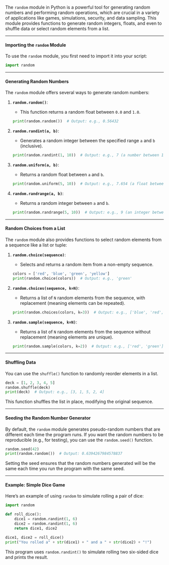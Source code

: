 The `random` module in Python is a powerful tool for generating random numbers and performing random operations, which are crucial in a variety of applications like games, simulations, security, and data sampling. This module provides functions to generate random integers, floats, and even to shuffle data or select random elements from a list.

---
#### Importing the `random` Module

To use the `random` module, you first need to import it into your script:

```python
import random
```

---
#### Generating Random Numbers

The `random` module offers several ways to generate random numbers:

1. **`random.random()`**:
   - This function returns a random float between `0.0` and `1.0`.
   ```python
   print(random.random())  # Output: e.g., 0.56432
   ```

2. **`random.randint(a, b)`**:
   - Generates a random integer between the specified range `a` and `b` (inclusive).
   ```python
   print(random.randint(1, 10))  # Output: e.g., 7 (a number between 1 and 10)
   ```

3. **`random.uniform(a, b)`**:
   - Returns a random float between `a` and `b`.
   ```python
   print(random.uniform(5, 10))  # Output: e.g., 7.654 (a float between 5 and 10)
   ```
4. **`random.randrange(a, b)`**:
   - Returns a random integer between `a` and `b`.
   ```python
   print(random.randrange(5, 10))  # Output: e.g., 9 (an integer between 5 and 10)
   ```

---
#### Random Choices from a List

The `random` module also provides functions to select random elements from a sequence like a list or tuple:

1. **`random.choice(sequence)`**:
   - Selects and returns a random item from a non-empty sequence.
   ```python
   colors = ['red', 'blue', 'green', 'yellow']
   print(random.choice(colors))  # Output: e.g., 'green'
   ```

2. **`random.choices(sequence, k=N)`**:
   - Returns a list of `N` random elements from the sequence, with replacement (meaning elements can be repeated).
   ```python
   print(random.choices(colors, k=3))  # Output: e.g., ['blue', 'red', 'yellow']
   ```

3. **`random.sample(sequence, k=N)`**:
   - Returns a list of `N` random elements from the sequence without replacement (meaning elements are unique).
   ```python
   print(random.sample(colors, k=2))  # Output: e.g., ['red', 'green']
   ```

---
#### Shuffling Data

You can use the `shuffle()` function to randomly reorder elements in a list.

```python
deck = [1, 2, 3, 4, 5]
random.shuffle(deck)
print(deck)  # Output: e.g., [3, 1, 5, 2, 4]
```

This function shuffles the list in place, modifying the original sequence.

---
#### Seeding the Random Number Generator

By default, the `random` module generates pseudo-random numbers that are different each time the program runs. If you want the random numbers to be reproducible (e.g., for testing), you can use the `random.seed()` function.

```python
random.seed(42)
print(random.random())  # Output: 0.6394267984578837
```

Setting the seed ensures that the random numbers generated will be the same each time you run the program with the same seed.

---
#### Example: Simple Dice Game

Here’s an example of using `random` to simulate rolling a pair of dice:

```python
import random

def roll_dice():
    dice1 = random.randint(1, 6)
    dice2 = random.randint(1, 6)
    return dice1, dice2

dice1, dice2 = roll_dice()
print("You rolled a" + str(dice1) + " and a " + str(dice2) + "!")
```

This program uses `random.randint()` to simulate rolling two six-sided dice and prints the result.